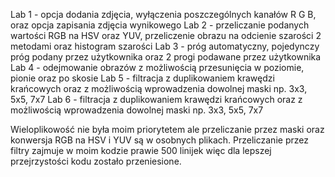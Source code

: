 Lab 1 - opcja dodania zdjęcia, wyłączenia poszczególnych kanałów R G B, oraz opcja zapisania zdjęcia wynikowego
Lab 2 - przeliczanie podanych wartości RGB na HSV oraz YUV, przeliczenie obrazu na odcienie szarości 2 metodami oraz histogram szarości
Lab 3 - próg automatyczny, pojedynczy próg podany przez użytkownika oraz 2 progi podawane przez użytkownika
Lab 4 - odejmowanie obrazów z możliwością przesunięcia w poziomie, pionie oraz po skosie
Lab 5 - filtracja z duplikowaniem krawędzi krańcowych oraz z możliwością wprowadzenia dowolnej maski np. 3x3, 5x5, 7x7
Lab 6 - filtracja z duplikowaniem krawędzi krańcowych oraz z możliwością wprowadzenia dowolnej maski np. 3x3, 5x5, 7x7

Wieloplikowość nie była moim priorytetem ale przeliczanie przez maski oraz konwersja RGB na HSV i YUV są w osobnych plikach.
Przeliczanie przez filtry zajmuje w moim kodzie prawie 500 linijek więc dla lepszej przejrzystości kodu zostało przeniesione.
